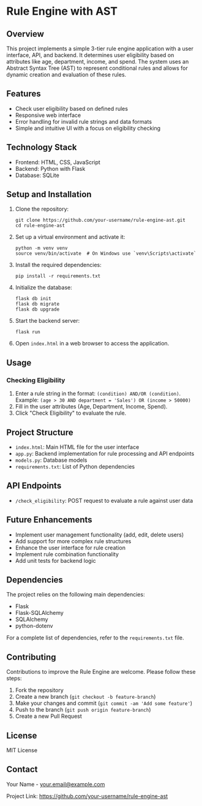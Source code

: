 # Rule Engine with AST

## Overview
This project implements a simple 3-tier rule engine application with a user interface, API, and backend. It determines user eligibility based on attributes like age, department, income, and spend. The system uses an Abstract Syntax Tree (AST) to represent conditional rules and allows for dynamic creation and evaluation of these rules.

## Features
- Check user eligibility based on defined rules
- Responsive web interface
- Error handling for invalid rule strings and data formats
- Simple and intuitive UI with a focus on eligibility checking

## Technology Stack
- Frontend: HTML, CSS, JavaScript
- Backend: Python with Flask
- Database: SQLite

## Setup and Installation
1. Clone the repository:
   ```
   git clone https://github.com/your-username/rule-engine-ast.git
   cd rule-engine-ast
   ```

2. Set up a virtual environment and activate it:
   ```
   python -m venv venv
   source venv/bin/activate  # On Windows use `venv\Scripts\activate`
   ```

3. Install the required dependencies:
   ```
   pip install -r requirements.txt
   ```

4. Initialize the database:
   ```
   flask db init
   flask db migrate
   flask db upgrade
   ```

5. Start the backend server:
   ```
   flask run
   ```

6. Open `index.html` in a web browser to access the application.

## Usage
### Checking Eligibility
1. Enter a rule string in the format: `(condition) AND/OR (condition)`.
   Example: `(age > 30 AND department = 'Sales') OR (income > 50000)`
2. Fill in the user attributes (Age, Department, Income, Spend).
3. Click "Check Eligibility" to evaluate the rule.

## Project Structure
- `index.html`: Main HTML file for the user interface
- `app.py`: Backend implementation for rule processing and API endpoints
- `models.py`: Database models
- `requirements.txt`: List of Python dependencies

## API Endpoints
- `/check_eligibility`: POST request to evaluate a rule against user data

## Future Enhancements
- Implement user management functionality (add, edit, delete users)
- Add support for more complex rule structures
- Enhance the user interface for rule creation
- Implement rule combination functionality
- Add unit tests for backend logic

## Dependencies
The project relies on the following main dependencies:
- Flask
- Flask-SQLAlchemy
- SQLAlchemy
- python-dotenv

For a complete list of dependencies, refer to the `requirements.txt` file.

## Contributing
Contributions to improve the Rule Engine are welcome. Please follow these steps:
1. Fork the repository
2. Create a new branch (`git checkout -b feature-branch`)
3. Make your changes and commit (`git commit -am 'Add some feature'`)
4. Push to the branch (`git push origin feature-branch`)
5. Create a new Pull Request

## License
MIT License

## Contact
Your Name - your.email@example.com

Project Link: https://github.com/your-username/rule-engine-ast
